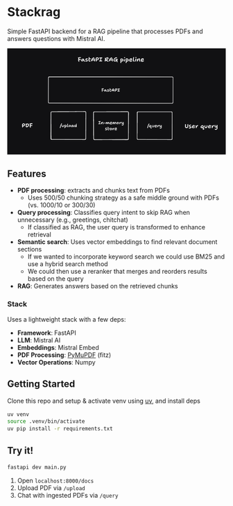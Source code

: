 # Stackrag

Simple FastAPI backend for a RAG pipeline that processes PDFs and answers questions with Mistral AI.

![Diagram](images/diagram.png)

## Features

- **PDF processing**: extracts and chunks text from PDFs
  - Uses 500/50 chunking strategy as a safe middle ground with PDFs (vs. 1000/10 or 300/30)
- **Query processing**: Classifies query intent to skip RAG when unnecessary (e.g., greetings, chitchat)
  - If classified as RAG, the user query is transformed to enhance retrieval
- **Semantic search**: Uses vector embeddings to find relevant document sections
  - If we wanted to incorporate keyword search we could use BM25 and use a hybrid search method
  - We could then use a reranker that merges and reorders results based on the query
- **RAG**: Generates answers based on the retrieved chunks

### Stack

Uses a lightweight stack with a few deps:

- **Framework**: FastAPI
- **LLM**: Mistral AI
- **Embeddings**: Mistral Embed
- **PDF Processing**: [PyMuPDF](https://github.com/pymupdf/PyMuPDF) (fitz)
- **Vector Operations**: Numpy

## Getting Started

Clone this repo and setup & activate venv using [uv](https://github.com/astral-sh/uv), and install deps

```bash
uv venv
source .venv/bin/activate
uv pip install -r requirements.txt
```

## Try it!

```bash
fastapi dev main.py
```

1. Open `localhost:8000/docs`
2. Upload PDF via `/upload`
3. Chat with ingested PDFs via `/query`
